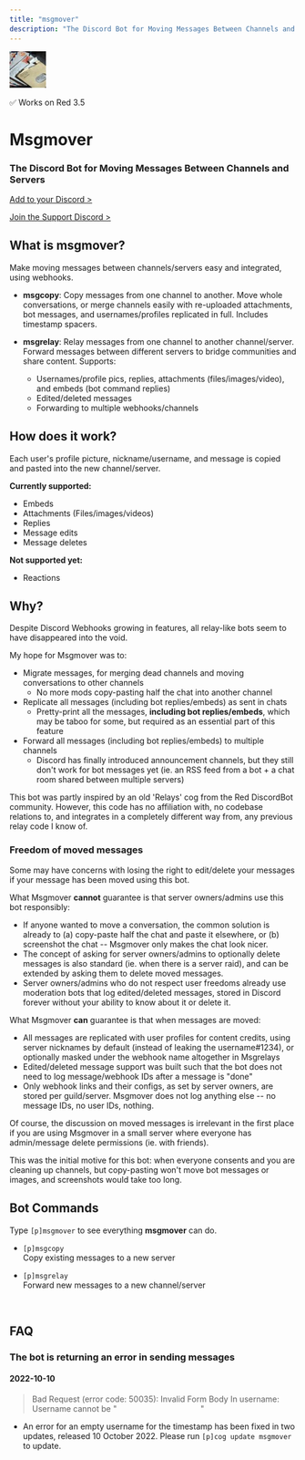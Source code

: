 ```yaml
---
title: "msgmover"
description: "The Discord Bot for Moving Messages Between Channels and Servers. Copy messages from one channel to another, or continuously relay messages to other channels/servers. Make moving messages between channels/servers easy and integrated, using webhooks."
---
```


<img src="./msgmover.jpg" alt="Logo: a handful of letters, spread out on a table" class="h-24 aspect-square rounded mb-2" />

<span class="px-3 py-1 rounded-full bg-green-600 text-white text-xs select-none">✅ Works on Red 3.5</span>

# Msgmover

<component-coghero cog="msgmover" desc="Make moving messages between channels/servers easy and integrated, using webhooks. &#13;&#13;msgcopy: Copy messages from one channel to another. Move whole conversations, or merge channels easily with re-uploaded attachments, bot messages, and usernames/profiles replicated in full. Includes timestamp spacers. &#13;&#13;msgrelay: Relay messages from one channel to another channel/server. Supports usernames/profile pics, replies, attachments (files/images/video), and embeds (bot command replies). Supports edited/deleted messages. Supports forwarding to multiple webhooks/channels. Forward messages between different servers to bridge communities and share content."></component-coghero>

<div class="text-center py-6">
  <h3>The Discord Bot for Moving Messages Between Channels and Servers</h3>
  <p>
    <a href="/coffee/start">Add to your Discord ></a>
  </p>
  <p>
    <a href="/discord">Join the Support Discord ></a>
  </p>
</div>


## What is msgmover?

Make moving messages between channels/servers easy and integrated, using webhooks.

- **msgcopy**: Copy messages from one channel to another. Move whole conversations, or merge channels easily with re-uploaded attachments, bot messages, and usernames/profiles replicated in full. Includes timestamp spacers.  

- **msgrelay**: Relay messages from one channel to another channel/server. Forward messages between different servers to bridge communities and share content. Supports:
  - Usernames/profile pics, replies, attachments (files/images/video), and embeds (bot command replies)
  - Edited/deleted messages
  - Forwarding to multiple webhooks/channels 


## How does it work?

Each user's profile picture, nickname/username, and message is copied and pasted into the new channel/server.

**Currently supported:**
- Embeds
- Attachments (Files/images/videos)
- Replies
- Message edits
- Message deletes

**Not supported yet:**
- Reactions


## Why?

Despite Discord Webhooks growing in features, all relay-like bots seem to have disappeared into the void.

My hope for Msgmover was to:
- Migrate messages, for merging dead channels and moving conversations to other channels
  - No more mods copy-pasting half the chat into another channel
- Replicate all messages (including bot replies/embeds) as sent in chats
  - Pretty-print all the messages, **including bot replies/embeds**, which may be taboo for some, but required as an essential part of this feature
- Forward all messages (including bot replies/embeds) to multiple channels
  - Discord has finally introduced announcement channels, but they still don't work for bot messages yet (ie. an RSS feed from a bot + a chat room shared between multiple servers)

This bot was partly inspired by an old 'Relays' cog from the Red DiscordBot community. However, this code has no affiliation with, no codebase relations to, and integrates in a completely different way from, any previous relay code I know of.


### Freedom of moved messages

Some may have concerns with losing the right to edit/delete your messages if your message has been moved using this bot.

What Msgmover **cannot** guarantee is that server owners/admins use this bot responsibly:
- If anyone wanted to move a conversation, the common solution is already to (a) copy-paste half the chat and paste it elsewhere, or (b) screenshot the chat -- Msgmover only makes the chat look nicer.
- The concept of asking for server owners/admins to optionally delete messages is also standard (ie. when there is a server raid), and can be extended by asking them to delete moved messages.
- Server owners/admins who do not respect user freedoms already use moderation bots that log edited/deleted messages, stored in Discord forever without your ability to know about it or delete it.

What Msgmover **can** guarantee is that when messages are moved:
- All messages are replicated with user profiles for content credits, using server nicknames by default (instead of leaking the username#1234), or optionally masked under the webhook name altogether in Msgrelays
- Edited/deleted message support was built such that the bot does not need to log message/webhook IDs after a message is "done"
- Only webhook links and their configs, as set by server owners, are stored per guild/server. Msgmover does not log anything else -- no message IDs, no user IDs, nothing.

Of course, the discussion on moved messages is irrelevant in the first place if you are using Msgmover in a small server where everyone has admin/message delete permissions (ie. with friends).

This was the initial motive for this bot: when everyone consents and you are cleaning up channels, but copy-pasting won't move bot messages or images, and screenshots would take too long.


## Bot Commands

Type `[p]msgmover` to see everything **msgmover** can do.

- `[p]msgcopy`  
Copy existing messages to a new server  

- `[p]msgrelay`  
Forward new messages to a new channel/server

<br />


## FAQ

### **The bot is returning an error in sending messages**

#### 2022-10-10

> Bad Request (error code: 50035): Invalid Form Body
> In username: Username cannot be "឵                     ឵"

- An error for an empty username for the timestamp has been fixed in two updates, released 10 October 2022. Please run `[p]cog update msgmover` to update.

